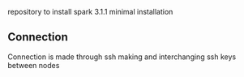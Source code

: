 repository to install spark 3.1.1 minimal installation


## Connection

Connection is made through ssh making and interchanging ssh keys between nodes
